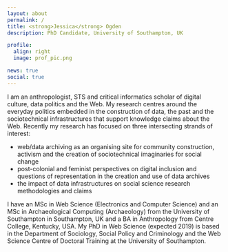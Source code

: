 ```yaml
---
layout: about
permalink: /
title: <strong>Jessica</strong> Ogden
description: PhD Candidate, University of Southampton, UK

profile:
  align: right
  image: prof_pic.png

news: true
social: true
---
```


I am an anthropologist, STS and critical informatics scholar of digital culture, data politics and the Web. My research centres around the everyday politics embedded in the construction of data, the past and the sociotechnical infrastructures that support knowledge claims about the Web. Recently my research has focused on three intersecting strands of interest:

<ul>
	<li>web/data archiving as an organising site for community construction, activism and the creation of sociotechnical imaginaries for social change</li>
	<li>post-colonial and feminist perspectives on digital inclusion and questions of representation in the creation and use of data archives</li>
	<li>the impact of data infrastructures on social science research methodologies and claims</li>
</ul>

I have an MSc in Web Science (Electronics and Computer Science) and an MSc in Archaeological Computing (Archaeology) from the University of Southampton in Southampton, UK and a BA in Anthropology from Centre College, Kentucky, USA. My PhD in Web Science (expected 2019) is based in the Department of Sociology, Social Policy and Criminology and the Web Science Centre of Doctoral Training at the University of Southampton.

